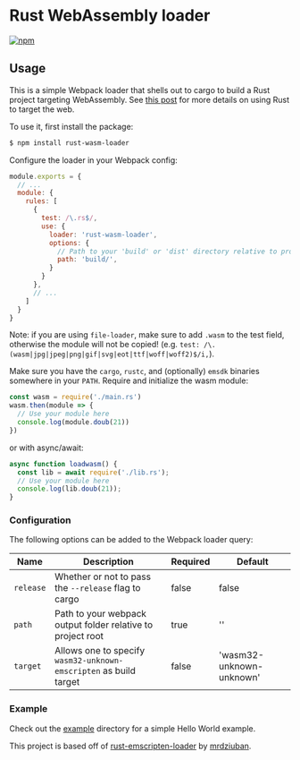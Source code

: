 # Rust WebAssembly loader

[![npm](https://img.shields.io/npm/v/rust-wasm-loader.svg)](https://www.npmjs.com/package/rust-wasm-loader)

## Usage

This is a simple Webpack loader that shells out to cargo to build a Rust project targeting WebAssembly. See [this post](https://users.rust-lang.org/t/compiling-to-the-web-with-rust-and-emscripten/7627) for
more details on using Rust to target the web.

To use it, first install the package:

```bash
$ npm install rust-wasm-loader
```

Configure the loader in your Webpack config:

```js
module.exports = {
  // ...
  module: {
    rules: [
      {
        test: /\.rs$/,
        use: {
          loader: 'rust-wasm-loader',
          options: {
            // Path to your 'build' or 'dist' directory relative to project root
            path: 'build/',
          }
        }
      },
      // ...
    ]
  }
}
```

Note: if you are using `file-loader`, make sure to add `.wasm` to the test field, otherwise the module will not be copied! (e.g. `test: /\.(wasm|jpg|jpeg|png|gif|svg|eot|ttf|woff|woff2)$/i,`).

Make sure you have the `cargo`, `rustc`, and (optionally) `emsdk` binaries somewhere in your `PATH`.
Require and initialize the wasm module:

```js
const wasm = require('./main.rs')
wasm.then(module => {
  // Use your module here
  console.log(module.doub(21))
})
```

or with async/await:

```js
async function loadwasm() {
  const lib = await require('./lib.rs');
  // Use your module here
  console.log(lib.doub(21));
}
```

### Configuration

The following options can be added to the Webpack loader query:

| Name | Description | Required | Default |
| ---- | ----------- | -------- | ------- |
| `release` | Whether or not to pass the `--release` flag to cargo | false | false |
| `path` | Path to your webpack output folder relative to project root | true | '' |
| `target` | Allows one to specify `wasm32-unknown-emscripten` as build target | false | 'wasm32-unknown-unknown' |

### Example

Check out the [example](example) directory for a simple Hello World example.

This project is based off of [rust-emscripten-loader](https://github.com/mrdziuban/rust-emscripten-loader)
by [mrdziuban](https://github.com/mrdziuban).
